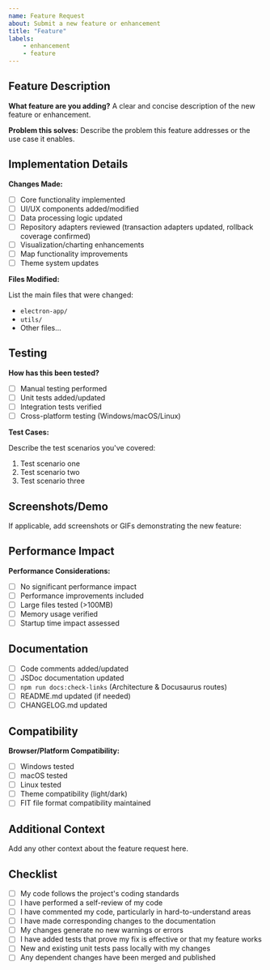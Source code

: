 ```yaml
---
name: Feature Request
about: Submit a new feature or enhancement
title: "Feature"
labels:
	- enhancement
	- feature
---
```


## Feature Description

**What feature are you adding?**
A clear and concise description of the new feature or enhancement.

**Problem this solves:**
Describe the problem this feature addresses or the use case it enables.

## Implementation Details

**Changes Made:**

- [ ] Core functionality implemented
- [ ] UI/UX components added/modified
- [ ] Data processing logic updated
- [ ] Repository adapters reviewed (transaction adapters updated, rollback coverage confirmed)
- [ ] Visualization/charting enhancements
- [ ] Map functionality improvements
- [ ] Theme system updates

**Files Modified:**

List the main files that were changed:

- `electron-app/`
- `utils/`
- Other files...

## Testing

**How has this been tested?**

- [ ] Manual testing performed
- [ ] Unit tests added/updated
- [ ] Integration tests verified
- [ ] Cross-platform testing (Windows/macOS/Linux)

**Test Cases:**

Describe the test scenarios you've covered:

1. Test scenario one
2. Test scenario two
3. Test scenario three

## Screenshots/Demo

If applicable, add screenshots or GIFs demonstrating the new feature:

## Performance Impact

**Performance Considerations:**

- [ ] No significant performance impact
- [ ] Performance improvements included
- [ ] Large files tested (>100MB)
- [ ] Memory usage verified
- [ ] Startup time impact assessed

## Documentation

- [ ] Code comments added/updated
- [ ] JSDoc documentation updated
- [ ] `npm run docs:check-links` (Architecture & Docusaurus routes)
- [ ] README.md updated (if needed)
- [ ] CHANGELOG.md updated

## Compatibility

**Browser/Platform Compatibility:**

- [ ] Windows tested
- [ ] macOS tested
- [ ] Linux tested
- [ ] Theme compatibility (light/dark)
- [ ] FIT file format compatibility maintained

## Additional Context

Add any other context about the feature request here.

## Checklist

- [ ] My code follows the project's coding standards
- [ ] I have performed a self-review of my code
- [ ] I have commented my code, particularly in hard-to-understand areas
- [ ] I have made corresponding changes to the documentation
- [ ] My changes generate no new warnings or errors
- [ ] I have added tests that prove my fix is effective or that my feature works
- [ ] New and existing unit tests pass locally with my changes
- [ ] Any dependent changes have been merged and published

